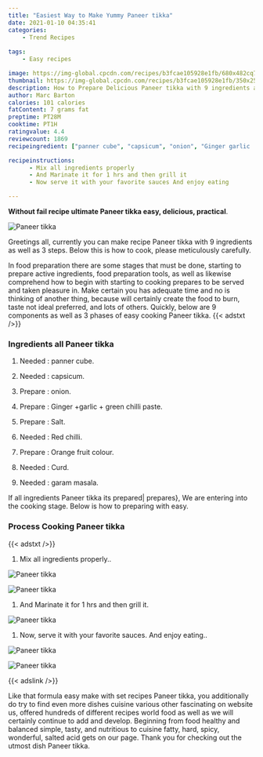 ```yaml
---
title: "Easiest Way to Make Yummy Paneer tikka"
date: 2021-01-10 04:35:41
categories:
    - Trend Recipes
    
tags:
    - Easy recipes

image: https://img-global.cpcdn.com/recipes/b3fcae105928e1fb/680x482cq70/paneer-tikka-recipe-main-photo.jpg
thumbnail: https://img-global.cpcdn.com/recipes/b3fcae105928e1fb/350x250cq70/paneer-tikka-recipe-main-photo.jpg
description: How to Prepare Delicious Paneer tikka with 9 ingredients and 3 stages of easy cooking.
author: Marc Barton
calories: 101 calories
fatContent: 7 grams fat
preptime: PT28M
cooktime: PT1H
ratingvalue: 4.4
reviewcount: 1869
recipeingredient: ["panner cube", "capsicum", "onion", "Ginger garlic  green chilli paste", "Salt", "Red chilli", "Orange fruit colour", "Curd", "garam masala"]

recipeinstructions: 
      - Mix all ingredients properly 
      - And Marinate it for 1 hrs and then grill it 
      - Now serve it with your favorite sauces And enjoy eating

---
```




**Without fail recipe ultimate Paneer tikka easy, delicious, practical**. 


![Paneer tikka](https://img-global.cpcdn.com/recipes/b3fcae105928e1fb/680x482cq70/paneer-tikka-recipe-main-photo.jpg "Paneer tikka")




Greetings all, currently you can make recipe Paneer tikka with 9 ingredients as well as 3 steps. Below this is how to cook, please meticulously carefully.

In food preparation there are some stages that must be done, starting to prepare active ingredients, food preparation tools, as well as likewise comprehend how to begin with starting to cooking prepares to be served and taken pleasure in. Make certain you has adequate time and no is thinking of another thing, because will certainly create the food to burn, taste not ideal preferred, and lots of others. Quickly, below are 9 components as well as 3 phases of easy cooking Paneer tikka.
{{< adstxt />}}

### Ingredients all Paneer tikka


1. Needed  : panner cube.

1. Needed  : capsicum.

1. Prepare  : onion.

1. Prepare  : Ginger +garlic + green chilli paste.

1. Prepare  : Salt.

1. Needed  : Red chilli.

1. Prepare  : Orange fruit colour.

1. Needed  : Curd.

1. Needed  : garam masala.



If all ingredients Paneer tikka its prepared| prepares}, We are entering into the cooking stage. Below is how to preparing with easy.

### Process Cooking Paneer tikka

{{< adstxt />}}


1. Mix all ingredients properly..



![Paneer tikka](https://img-global.cpcdn.com/steps/09540b280c0df9b6/160x128cq70/paneer-tikka-recipe-step-1-photo.jpg" "Paneer tikka")

![Paneer tikka](https://img-global.cpcdn.com/steps/b0733b95e9dd540f/160x128cq70/paneer-tikka-recipe-step-1-photo.jpg" "Paneer tikka")



1. And Marinate it for 1 hrs and then grill it.



![Paneer tikka](https://img-global.cpcdn.com/steps/405f490db740da9f/160x128cq70/paneer-tikka-recipe-step-2-photo.jpg" "Paneer tikka")



1. Now, serve it with your favorite sauces. And enjoy eating..



![Paneer tikka](https://img-global.cpcdn.com/steps/4cc342821ae56f84/160x128cq70/paneer-tikka-recipe-step-3-photo.jpg" "Paneer tikka")

![Paneer tikka](https://img-global.cpcdn.com/steps/3a06ba2f2fa104a0/160x128cq70/paneer-tikka-recipe-step-3-photo.jpg" "Paneer tikka")





{{< adslink />}}

Like that formula easy make with set recipes Paneer tikka, you additionally do try to find even more dishes cuisine various other fascinating on website us, offered hundreds of different recipes world food as well as we will certainly continue to add and develop. Beginning from food healthy and balanced simple, tasty, and nutritious to cuisine fatty, hard, spicy, wonderful, salted acid gets on our page. Thank you for checking out the utmost dish Paneer tikka.
